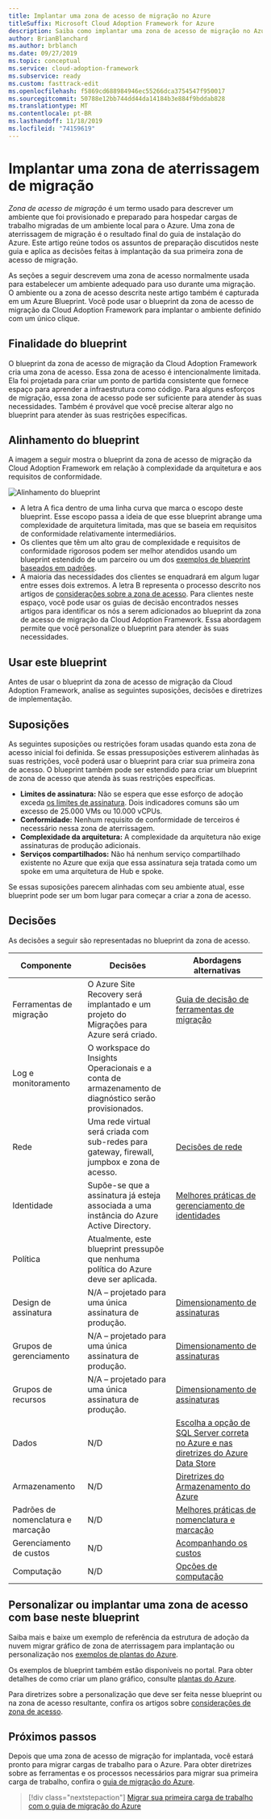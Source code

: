 ```yaml
---
title: Implantar uma zona de acesso de migração no Azure
titleSuffix: Microsoft Cloud Adoption Framework for Azure
description: Saiba como implantar uma zona de acesso de migração no Azure.
author: BrianBlanchard
ms.author: brblanch
ms.date: 09/27/2019
ms.topic: conceptual
ms.service: cloud-adoption-framework
ms.subservice: ready
ms.custom: fasttrack-edit
ms.openlocfilehash: f5869cd688984946ec55266dca3754547f950017
ms.sourcegitcommit: 50788e12bb744dd44da14184b3e884f9bddab828
ms.translationtype: MT
ms.contentlocale: pt-BR
ms.lasthandoff: 11/18/2019
ms.locfileid: "74159619"
---
```

# <a name="deploy-a-migration-landing-zone"></a>Implantar uma zona de aterrissagem de migração

*Zona de acesso de migração* é um termo usado para descrever um ambiente que foi provisionado e preparado para hospedar cargas de trabalho migradas de um ambiente local para o Azure. Uma zona de aterrissagem de migração é o resultado final do guia de instalação do Azure. Este artigo reúne todos os assuntos de preparação discutidos neste guia e aplica as decisões feitas à implantação da sua primeira zona de acesso de migração.

As seções a seguir descrevem uma zona de acesso normalmente usada para estabelecer um ambiente adequado para uso durante uma migração. O ambiente ou a zona de acesso descrita neste artigo também é capturada em um Azure Blueprint. Você pode usar o blueprint da zona de acesso de migração da Cloud Adoption Framework para implantar o ambiente definido com um único clique.

## <a name="purpose-of-the-blueprint"></a>Finalidade do blueprint

O blueprint da zona de acesso de migração da Cloud Adoption Framework cria uma zona de acesso. Essa zona de acesso é intencionalmente limitada. Ela foi projetada para criar um ponto de partida consistente que fornece espaço para aprender a infraestrutura como código. Para alguns esforços de migração, essa zona de acesso pode ser suficiente para atender às suas necessidades. Também é provável que você precise alterar algo no blueprint para atender às suas restrições específicas.

## <a name="blueprint-alignment"></a>Alinhamento do blueprint

A imagem a seguir mostra o blueprint da zona de acesso de migração da Cloud Adoption Framework em relação à complexidade da arquitetura e aos requisitos de conformidade.

![Alinhamento do blueprint](../../_images/ready/blueprint-overview.png)

- A letra A fica dentro de uma linha curva que marca o escopo deste blueprint. Esse escopo passa a ideia de que esse blueprint abrange uma complexidade de arquitetura limitada, mas que se baseia em requisitos de conformidade relativamente intermediários.
- Os clientes que têm um alto grau de complexidade e requisitos de conformidade rigorosos podem ser melhor atendidos usando um blueprint estendido de um parceiro ou um dos [exemplos de blueprint baseados em padrões](https://docs.microsoft.com/azure/governance/blueprints/samples).
- A maioria das necessidades dos clientes se enquadrará em algum lugar entre esses dois extremos. A letra B representa o processo descrito nos artigos de [considerações sobre a zona de acesso](../considerations/index.md). Para clientes neste espaço, você pode usar os guias de decisão encontrados nesses artigos para identificar os nós a serem adicionados ao blueprint da zona de acesso de migração da Cloud Adoption Framework. Essa abordagem permite que você personalize o blueprint para atender às suas necessidades.

## <a name="use-this-blueprint"></a>Usar este blueprint

Antes de usar o blueprint da zona de acesso de migração da Cloud Adoption Framework, analise as seguintes suposições, decisões e diretrizes de implementação.

## <a name="assumptions"></a>Suposições

As seguintes suposições ou restrições foram usadas quando esta zona de acesso inicial foi definida. Se essas pressuposições estiverem alinhadas às suas restrições, você poderá usar o blueprint para criar sua primeira zona de acesso. O blueprint também pode ser estendido para criar um blueprint de zona de acesso que atenda às suas restrições específicas.

- **Limites de assinatura:** Não se espera que esse esforço de adoção exceda [os limites de assinatura](https://docs.microsoft.com/azure/azure-subscription-service-limits). Dois indicadores comuns são um excesso de 25.000 VMs ou 10.000 vCPUs.
- **Conformidade:** Nenhum requisito de conformidade de terceiros é necessário nessa zona de aterrissagem.
- **Complexidade da arquitetura:** A complexidade da arquitetura não exige assinaturas de produção adicionais.
- **Serviços compartilhados:** Não há nenhum serviço compartilhado existente no Azure que exija que essa assinatura seja tratada como um spoke em uma arquitetura de Hub e spoke.

Se essas suposições parecem alinhadas com seu ambiente atual, esse blueprint pode ser um bom lugar para começar a criar a zona de acesso.

## <a name="decisions"></a>Decisões

As decisões a seguir são representadas no blueprint da zona de acesso.

| Componente | Decisões | Abordagens alternativas |
|---------|---------|---------|
|Ferramentas de migração|O Azure Site Recovery será implantado e um projeto do Migrações para Azure será criado.|[Guia de decisão de ferramentas de migração](../../decision-guides/migrate-decision-guide/index.md)|
|Log e monitoramento|O workspace do Insights Operacionais e a conta de armazenamento de diagnóstico serão provisionados.|         |
|Rede|Uma rede virtual será criada com sub-redes para gateway, firewall, jumpbox e zona de acesso.|[Decisões de rede](../considerations/networking-options.md)|
|Identidade|Supõe-se que a assinatura já esteja associada a uma instância do Azure Active Directory.|[Melhores práticas de gerenciamento de identidades](https://docs.microsoft.com/azure/security/azure-security-identity-management-best-practices?toc=https://docs.microsoft.com/azure/cloud-adoption-framework/toc.json&bc=https://docs.microsoft.com/azure/cloud-adoption-framework/_bread/toc.json)         |
|Política|Atualmente, este blueprint pressupõe que nenhuma política do Azure deve ser aplicada.|         |
|Design de assinatura|N/A – projetado para uma única assinatura de produção.|[Dimensionamento de assinaturas](../azure-best-practices/scaling-subscriptions.md)|
|Grupos de gerenciamento|N/A – projetado para uma única assinatura de produção.|[Dimensionamento de assinaturas](../azure-best-practices/scaling-subscriptions.md)         |
|Grupos de recursos|N/A – projetado para uma única assinatura de produção.|[Dimensionamento de assinaturas](../azure-best-practices/scaling-subscriptions.md)         |
|Dados|N/D|[Escolha a opção de SQL Server correta no Azure e nas](https://docs.microsoft.com/azure/sql-database/sql-database-paas-vs-sql-server-iaas) [diretrizes do Azure Data Store](https://docs.microsoft.com/azure/architecture/guide/technology-choices/data-store-overview) |
|Armazenamento|N/D|[Diretrizes do Armazenamento do Azure](../considerations/storage-options.md)         |
|Padrões de nomenclatura e marcação|N/D|[Melhores práticas de nomenclatura e marcação](../azure-best-practices/naming-and-tagging.md)         |
|Gerenciamento de custos|N/D|[Acompanhando os custos](../azure-best-practices/track-costs.md)|
|Computação|N/D|[Opções de computação](../considerations/compute-options.md)|

## <a name="customize-or-deploy-a-landing-zone-from-this-blueprint"></a>Personalizar ou implantar uma zona de acesso com base neste blueprint

Saiba mais e baixe um exemplo de referência da estrutura de adoção da nuvem migrar gráfico de zona de aterrissagem para implantação ou personalização nos [exemplos de plantas do Azure](https://docs.microsoft.com/azure/governance/blueprints/samples).

Os exemplos de blueprint também estão disponíveis no portal. Para obter detalhes de como criar um plano gráfico, consulte [plantas do Azure](./govern-org-compliance.md?tabs=azureblueprints#create-a-blueprint).

Para diretrizes sobre a personalização que deve ser feita nesse blueprint ou na zona de acesso resultante, confira os artigos sobre [considerações de zona de acesso](../considerations/index.md).

## <a name="next-steps"></a>Próximos passos

Depois que uma zona de acesso de migração for implantada, você estará pronto para migrar cargas de trabalho para o Azure.
Para obter diretrizes sobre as ferramentas e os processos necessários para migrar sua primeira carga de trabalho, confira o [guia de migração do Azure](../../migrate/azure-migration-guide/index.md).

> [!div class="nextstepaction"]
> [Migrar sua primeira carga de trabalho com o guia de migração do Azure](../../migrate/azure-migration-guide/index.md)
